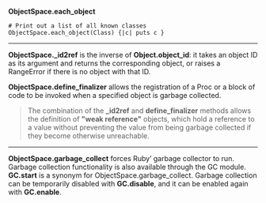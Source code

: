 **ObjectSpace.each_object**

    # Print out a list of all known classes
    ObjectSpace.each_object(Class) {|c| puts c }

- - -

**ObjectSpace.\_id2ref** is the inverse of **Object.object_id**: it takes an object ID as its
argument and returns the corresponding object, or raises a RangeError if there is no
object with that ID.

**ObjectSpace.define_finalizer** allows the registration of a Proc or a block of code to be
invoked when a specified object is garbage collected.

> The combination of the **_id2ref** and **define_finalizer** methods allows the definition
> of **"weak reference"** objects, which hold a reference to a value without preventing the
> value from being garbage collected if they become otherwise unreachable.

- - -

**ObjectSpace.garbage_collect** forces Ruby’ garbage collector to run. Garbage collection functionality is also available through the
GC module. **GC.start** is a synonym for ObjectSpace.garbage_collect. Garbage collection
can be temporarily disabled with **GC.disable**, and it can be enabled again with
**GC.enable**.
